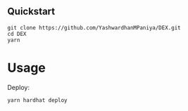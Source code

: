 ## Quickstart

```
git clone https://github.com/YashwardhanMPaniya/DEX.git
cd DEX
yarn
```

# Usage

Deploy:

```
yarn hardhat deploy
```
